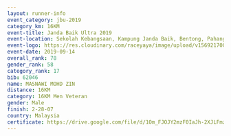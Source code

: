 ```yaml
---
layout: runner-info 
event_category: jbu-2019 
category_km: 16KM 
event-title: Janda Baik Ultra 2019  
event-location: Sekolah Kebangsaan, Kampung Janda Baik, Bentong, Pahang, Malaysia 
event-logo: https://res.cloudinary.com/raceyaya/image/upload/v1569217009/logo/janda-baik_vch1pc.jpg 
event-date: 2019-09-14 
overall_rank: 78
gender_rank: 58
category_rank: 17
bib: 62046
name: MASNAWI MOHD ZIN
distance: 16KM
category: 16KM Men Veteran
gender: Male
finish: 2-28-07
country: Malaysia
certificate: https://drive.google.com/file/d/1Om_FJOJY2mzF0IaJh-2XJLFmz5zRESY6/view?usp=sharing
---
```

